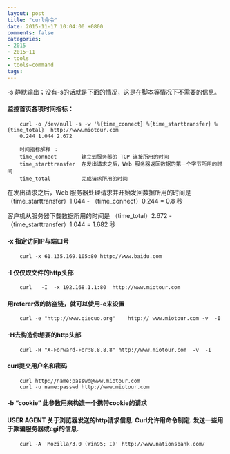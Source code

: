 ```yaml
---
layout: post
title: "curl命令"
date: 2015-11-17 10:04:00 +0800
comments: false
categories:
- 2015
- 2015~11
- tools
- tools~command
tags:
---
```


-s 静默输出；没有-s的话就是下面的情况，这是在脚本等情况下不需要的信息。

#### 监控首页各项时间指标：
```
	curl -o /dev/null -s -w '%{time_connect} %{time_starttransfer} %{time_total}' http://www.miotour.com
	0.244 1.044 2.672

	时间指标解释 ：
	time_connect		建立到服务器的 TCP 连接所用的时间
	time_starttransfer	在发出请求之后，Web 服务器返回数据的第一个字节所用的时间
	time_total			完成请求所用的时间
```

在发出请求之后，Web 服务器处理请求并开始发回数据所用的时间是 （time_starttransfer）1.044 - （time_connect）0.244 = 0.8 秒

客户机从服务器下载数据所用的时间是 （time_total）2.672 - （time_starttransfer）1.044 = 1.682 秒


#### -x 指定访问IP与端口号
```
	curl -x 61.135.169.105:80 http://www.baidu.com
```

#### -I 仅仅取文件的http头部
```
	curl   -I  -x 192.168.1.1:80  http://www.miotour.com
```

#### 用referer做的防盗链，就可以使用-e来设置
```
	curl -e "http://www.qiecuo.org"    http:// www.miotour.com -v  -I
```

#### -H去构造你想要的http头部
```
	curl -H "X-Forward-For:8.8.8.8" http://www.miotour.com  -v  -I
```

#### curl提交用户名和密码
```
	curl http://name:passwd@www.miotour.com
	curl -u name:passwd http://www.miotour.com
```

#### -b “cookie” 此参数用来构造一个携带cookie的请求

#### USER AGENT   关于浏览器发送的http请求信息. Curl允许用命令制定. 发送一些用于欺骗服务器或cgi的信息. 
```
	curl -A 'Mozilla/3.0 (Win95; I)' http://www.nationsbank.com/
```

